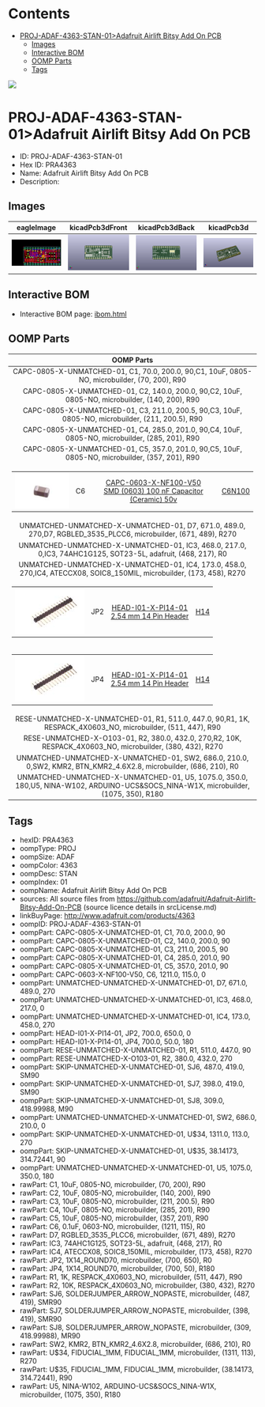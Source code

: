 



Contents
========

* [PROJ-ADAF-4363-STAN-01>Adafruit Airlift Bitsy Add On PCB](#proj-adaf-4363-stan-01adafruit-airlift-bitsy-add-on-pcb)
	* [Images](#images)
	* [Interactive BOM](#interactive-bom)
	* [OOMP Parts](#oomp-parts)
	* [Tags](#tags)
  
![][im]
# PROJ-ADAF-4363-STAN-01>Adafruit Airlift Bitsy Add On PCB

- ID: PROJ-ADAF-4363-STAN-01
- Hex ID: PRA4363
- Name: Adafruit Airlift Bitsy Add On PCB
- Description: 

## Images
  
  

|eagleImage|kicadPcb3dFront|kicadPcb3dBack|kicadPcb3d|
| :---: | :---: | :---: | :---: |
|[![eagleImage](eagleImage_140.png)](eagleImage_600.png)|[![kicadPcb3dFront](kicadPcb3dFront_140.png)](kicadPcb3dFront_600.png)|[![kicadPcb3dBack](kicadPcb3dBack_140.png)](kicadPcb3dBack_600.png)|[![kicadPcb3d](kicadPcb3d_140.png)](kicadPcb3d_600.png)|

## Interactive BOM

- Interactive BOM page: [ibom.html](kicad/bom/ibom.html)

## OOMP Parts
  

|OOMP Parts|
| :---: |
|CAPC-0805-X-UNMATCHED-01, C1, 70.0, 200.0, 90,C1, 10uF, 0805-NO, microbuilder, (70, 200), R90|
|CAPC-0805-X-UNMATCHED-01, C2, 140.0, 200.0, 90,C2, 10uF, 0805-NO, microbuilder, (140, 200), R90|
|CAPC-0805-X-UNMATCHED-01, C3, 211.0, 200.5, 90,C3, 10uF, 0805-NO, microbuilder, (211, 200.5), R90|
|CAPC-0805-X-UNMATCHED-01, C4, 285.0, 201.0, 90,C4, 10uF, 0805-NO, microbuilder, (285, 201), R90|
|CAPC-0805-X-UNMATCHED-01, C5, 357.0, 201.0, 90,C5, 10uF, 0805-NO, microbuilder, (357, 201), R90|
|<table><tr><td>![CAPC-0603-X-NF100-V50](https://raw.githubusercontent.com/oomlout/oomlout_OOMP_parts/main/CAPC-0603-X-NF100-V50/image_140.jpg)</td><td> C6</td><td>[CAPC-0603-X-NF100-V50<br>SMD (0603) 100 nF Capacitor (Ceramic) 50v](https://github.com/oomlout/oomlout_OOMP_parts/tree/main/CAPC-0603-X-NF100-V50/)</td><td>[C6N100](https://github.com/oomlout/oomlout_OOMP_parts/tree/main/CAPC-0603-X-NF100-V50/)</td></tr></table>|
|UNMATCHED-UNMATCHED-X-UNMATCHED-01, D7, 671.0, 489.0, 270,D7, RGBLED_3535_PLCC6, microbuilder, (671, 489), R270|
|UNMATCHED-UNMATCHED-X-UNMATCHED-01, IC3, 468.0, 217.0, 0,IC3, 74AHC1G125, SOT23-5L, adafruit, (468, 217), R0|
|UNMATCHED-UNMATCHED-X-UNMATCHED-01, IC4, 173.0, 458.0, 270,IC4, ATECCX08, SOIC8_150MIL, microbuilder, (173, 458), R270|
|<table><tr><td>![HEAD-I01-X-PI14-01](https://raw.githubusercontent.com/oomlout/oomlout_OOMP_parts/main/HEAD-I01-X-PI14-01/image_140.jpg)</td><td> JP2</td><td>[HEAD-I01-X-PI14-01<br>2.54 mm 14 Pin Header](https://github.com/oomlout/oomlout_OOMP_parts/tree/main/HEAD-I01-X-PI14-01/)</td><td>[H14](https://github.com/oomlout/oomlout_OOMP_parts/tree/main/HEAD-I01-X-PI14-01/)</td></tr></table>|
|<table><tr><td>![HEAD-I01-X-PI14-01](https://raw.githubusercontent.com/oomlout/oomlout_OOMP_parts/main/HEAD-I01-X-PI14-01/image_140.jpg)</td><td> JP4</td><td>[HEAD-I01-X-PI14-01<br>2.54 mm 14 Pin Header](https://github.com/oomlout/oomlout_OOMP_parts/tree/main/HEAD-I01-X-PI14-01/)</td><td>[H14](https://github.com/oomlout/oomlout_OOMP_parts/tree/main/HEAD-I01-X-PI14-01/)</td></tr></table>|
|RESE-UNMATCHED-X-UNMATCHED-01, R1, 511.0, 447.0, 90,R1, 1K, RESPACK_4X0603_NO, microbuilder, (511, 447), R90|
|RESE-UNMATCHED-X-O103-01, R2, 380.0, 432.0, 270,R2, 10K, RESPACK_4X0603_NO, microbuilder, (380, 432), R270|
|UNMATCHED-UNMATCHED-X-UNMATCHED-01, SW2, 686.0, 210.0, 0,SW2, KMR2, BTN_KMR2_4.6X2.8, microbuilder, (686, 210), R0|
|UNMATCHED-UNMATCHED-X-UNMATCHED-01, U5, 1075.0, 350.0, 180,U5, NINA-W102, ARDUINO-UCS&SOCS_NINA-W1X, microbuilder, (1075, 350), R180|

## Tags

- hexID: PRA4363
- oompType: PROJ
- oompSize: ADAF
- oompColor: 4363
- oompDesc: STAN
- oompIndex: 01
- oompName: Adafruit Airlift Bitsy Add On PCB
- sources: All source files from https://github.com/adafruit/Adafruit-Airlift-Bitsy-Add-On-PCB (source licence details in srcLicense.md)
- linkBuyPage: http://www.adafruit.com/products/4363
- oompID: PROJ-ADAF-4363-STAN-01
- oompPart: CAPC-0805-X-UNMATCHED-01, C1, 70.0, 200.0, 90
- oompPart: CAPC-0805-X-UNMATCHED-01, C2, 140.0, 200.0, 90
- oompPart: CAPC-0805-X-UNMATCHED-01, C3, 211.0, 200.5, 90
- oompPart: CAPC-0805-X-UNMATCHED-01, C4, 285.0, 201.0, 90
- oompPart: CAPC-0805-X-UNMATCHED-01, C5, 357.0, 201.0, 90
- oompPart: CAPC-0603-X-NF100-V50, C6, 1211.0, 115.0, 0
- oompPart: UNMATCHED-UNMATCHED-X-UNMATCHED-01, D7, 671.0, 489.0, 270
- oompPart: UNMATCHED-UNMATCHED-X-UNMATCHED-01, IC3, 468.0, 217.0, 0
- oompPart: UNMATCHED-UNMATCHED-X-UNMATCHED-01, IC4, 173.0, 458.0, 270
- oompPart: HEAD-I01-X-PI14-01, JP2, 700.0, 650.0, 0
- oompPart: HEAD-I01-X-PI14-01, JP4, 700.0, 50.0, 180
- oompPart: RESE-UNMATCHED-X-UNMATCHED-01, R1, 511.0, 447.0, 90
- oompPart: RESE-UNMATCHED-X-O103-01, R2, 380.0, 432.0, 270
- oompPart: SKIP-UNMATCHED-X-UNMATCHED-01, SJ6, 487.0, 419.0, SM90
- oompPart: SKIP-UNMATCHED-X-UNMATCHED-01, SJ7, 398.0, 419.0, SM90
- oompPart: SKIP-UNMATCHED-X-UNMATCHED-01, SJ8, 309.0, 418.99988, M90
- oompPart: UNMATCHED-UNMATCHED-X-UNMATCHED-01, SW2, 686.0, 210.0, 0
- oompPart: SKIP-UNMATCHED-X-UNMATCHED-01, U$34, 1311.0, 113.0, 270
- oompPart: SKIP-UNMATCHED-X-UNMATCHED-01, U$35, 38.14173, 314.72441, 90
- oompPart: UNMATCHED-UNMATCHED-X-UNMATCHED-01, U5, 1075.0, 350.0, 180
- rawPart: C1, 10uF, 0805-NO, microbuilder, (70, 200), R90
- rawPart: C2, 10uF, 0805-NO, microbuilder, (140, 200), R90
- rawPart: C3, 10uF, 0805-NO, microbuilder, (211, 200.5), R90
- rawPart: C4, 10uF, 0805-NO, microbuilder, (285, 201), R90
- rawPart: C5, 10uF, 0805-NO, microbuilder, (357, 201), R90
- rawPart: C6, 0.1uF, 0603-NO, microbuilder, (1211, 115), R0
- rawPart: D7, RGBLED_3535_PLCC6, microbuilder, (671, 489), R270
- rawPart: IC3, 74AHC1G125, SOT23-5L, adafruit, (468, 217), R0
- rawPart: IC4, ATECCX08, SOIC8_150MIL, microbuilder, (173, 458), R270
- rawPart: JP2, 1X14_ROUND70, microbuilder, (700, 650), R0
- rawPart: JP4, 1X14_ROUND70, microbuilder, (700, 50), R180
- rawPart: R1, 1K, RESPACK_4X0603_NO, microbuilder, (511, 447), R90
- rawPart: R2, 10K, RESPACK_4X0603_NO, microbuilder, (380, 432), R270
- rawPart: SJ6, SOLDERJUMPER_ARROW_NOPASTE, microbuilder, (487, 419), SMR90
- rawPart: SJ7, SOLDERJUMPER_ARROW_NOPASTE, microbuilder, (398, 419), SMR90
- rawPart: SJ8, SOLDERJUMPER_ARROW_NOPASTE, microbuilder, (309, 418.99988), MR90
- rawPart: SW2, KMR2, BTN_KMR2_4.6X2.8, microbuilder, (686, 210), R0
- rawPart: U$34, FIDUCIAL_1MM, FIDUCIAL_1MM, microbuilder, (1311, 113), R270
- rawPart: U$35, FIDUCIAL_1MM, FIDUCIAL_1MM, microbuilder, (38.14173, 314.72441), R90
- rawPart: U5, NINA-W102, ARDUINO-UCS&SOCS_NINA-W1X, microbuilder, (1075, 350), R180



[im]: kicadPcb3d_450.png
